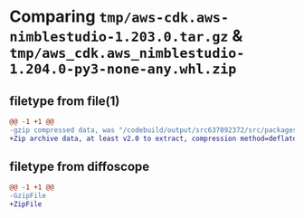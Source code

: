 # Comparing `tmp/aws-cdk.aws-nimblestudio-1.203.0.tar.gz` & `tmp/aws_cdk.aws_nimblestudio-1.204.0-py3-none-any.whl.zip`

## filetype from file(1)

```diff
@@ -1 +1 @@
-gzip compressed data, was "/codebuild/output/src637092372/src/packages/@aws-cdk/aws-nimblestudio/dist/python/aws-cdk.aws-nimblestudio-1.203.0.tar", last modified: Wed May 31 18:47:33 2023, max compression
+Zip archive data, at least v2.0 to extract, compression method=deflate
```

## filetype from diffoscope

```diff
@@ -1 +1 @@
-GzipFile
+ZipFile
```


